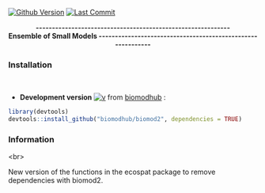 [![Github Version](https://img.shields.io/badge/devel-0.1-red.svg)](https://github.com/FlavienCollart/ESMTest)
[![Last Commit](https://img.shields.io/github/last-commit/biomodhub/biomod2.svg)](https://github.com/FlavienCollart/ESMTest/commits/master)

<!-- [![Download](http://cranlogs.r-pkg.org/badges/grand-total/biomod2?color=yellow)](https://cran.r-project.org/package=segclust2d) -->
<!-- 
badge for github version :
badger::badge_github_version("FlavienCollart/ESMTest", "blue") 
-->

<div align="center">
<b>------------------------------------------------------------<br/>
Ensemble of Small Models
------------------------------------------------------------<br/>
</b>
</div>


### <i class="fas fa-tools"></i> Installation

<br/>

- **Development version** [![v](https://img.shields.io/badge/devel%20version-4.2--5-blue.svg)](https://github.com/FlavienCollart/ESMTest) from [biomodhub](https://github.com/FlavienCollart/ESMTest) :

```R
library(devtools)
devtools::install_github("biomodhub/biomod2", dependencies = TRUE)
```
### <i class="fas fa-tools"></i> Information

<br\>

New version of the functions in the ecospat package to remove dependencies with biomod2.

